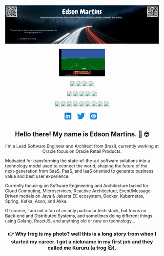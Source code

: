 ![Header for Edson Martins](https://github.com/edson-martins/edson-martins/blob/main/assets/edson-martins-banner.png)

<p align="center">
    <img width="150" height="90" src="https://github.com/edson-martins/edson-martins/blob/main/assets/gif/atari.GIF">
</p>
<p align="center">
    <img src="https://img.shields.io/badge/OS-UNIX-informational?style=plastic&logo=freebsd&logoColor=white&color=2bbc8a"/> <img src="https://img.shields.io/badge/OS-Linux-informational?style=plastic&logo=slackware&logoColor=white&color=2bbc8a"/> <img src="https://img.shields.io/badge/OS-MacOS-informational?style=plastic&logo=macos&logoColor=white&color=2bbc8a"/> <img src="https://img.shields.io/badge/OS-Windows-informational?style=plastic&logo=windows&logoColor=white&color=2bbc8a"/>
</p>
<p align="center"> 
<img src="https://img.shields.io/badge/Code-Java-informational?style=plastic&logo=java&logoColor=white&color=red"/> <img src="https://img.shields.io/badge/Code-C/C++-informational?style=plastic&logo=c&logoColor=white&color=blue"/> <img src="https://img.shields.io/badge/Code-Go-informational?style=plastic&logo=go&logoColor=white&color=9cf"/> <img src="https://img.shields.io/badge/Code-ReactJS-informational?style=plastic&logo=react&logoColor=white&color=61DAFB"/> <img src="https://img.shields.io/badge/Code-SQL-informational?style=plastic&logo=oracle&logoColor=white&color=red"/> 
</p>

<p align="center"> 
<img src="https://img.shields.io/badge/Tools-Docker-informational?style=plastic&logo=docker&logoColor=white&color=3494E0"/> <img src="https://img.shields.io/badge/Tools-Kubernetes-informational?style=plastic&logo=kubernetes&logoColor=white&color=326DE6"/> <img src="https://img.shields.io/badge/Framework-Spring-informational?style=plastic&logo=spring&logoColor=white&color=6DB340"/> <img src="https://img.shields.io/badge/Cloud-AWS-informational?style=plastic&logo=amazon&logoColor=white&color=EC912D"/> <img src="https://img.shields.io/badge/IDE-IntelliJ-informational?style=plastic&logo=jetbrains&logoColor=white&color=blue"/> <img src="https://img.shields.io/badge/IDE-Eclipse-informational?style=plastic&logo=eclipse&logoColor=white&color=DA7A0A"/> <img src="https://img.shields.io/badge/Messaging-Kafka-informational?style=plastic&logo=apache%20kafka&logoColor=white&color=red"/> <img src="https://img.shields.io/badge/EventDriven-Axon-informational?style=plastic&logo=null&logoColor=white&color=F43A2F"/> <img src="https://img.shields.io/badge/EventDriven-Akka-informational?style=plastic&logo=null&logoColor=white&color=F7962B"/>
</p>
<p align="center">
<a href="https://www.linkedin.com/in/edson-martins/" target="_blank"><img height="30" src="https://github.com/edson-martins/edson-martins/blob/main/assets/icons/linkedin-icon.svg"></a>&nbsp;&nbsp;
<a href="https://twitter.com/ejamartins" target="_blank"><img height="30" src="https://github.com/edson-martins/edson-martins/blob/main/assets/icons/twitter-icon.svg"></a>&nbsp;&nbsp;
<a href="mailto:edsonjam@gmail.com" target="_blank"><img height="30" src="https://github.com/edson-martins/edson-martins/blob/main/assets/icons/mail-icon.svg"></a>&nbsp;&nbsp;
</p>

<h2 align="center">Hello there! My name is Edson Martins. 👋 🤓</h2>
<p align="center">I'm a Lead Software Engineer and Architect from Brazil, currently working at Oracle focus on Oracle Retail Products.

Motivated for transforming the state-of-the-art software solutions into a technology model used to connect the world, shaping the future of the next-generation from SaaS, PaaS, and IaaS oriented to generate business value and best user experience.

Currently focusing on Software Engineering and Architecture based for Cloud Computing, Microservices, Reactive Architecture, Event/Message-Driven models on Java & Jakarta EE ecosystem, Docker, Kubernetes, Spring, Kafka, Axon, and Akka.

Of course, I am not a fan of an only particular tech stack, but focus on Back-end and Distributed Systems, and sometimes doing different things using Golang, ReactJS, and anything old or new on technology...</p>

<h3 align="center"> 👉 Why frog is my photo? well this is a long story from when I started my career. I got a nickname in my first job and they called me Kururu (a frog 😃).</h3>
